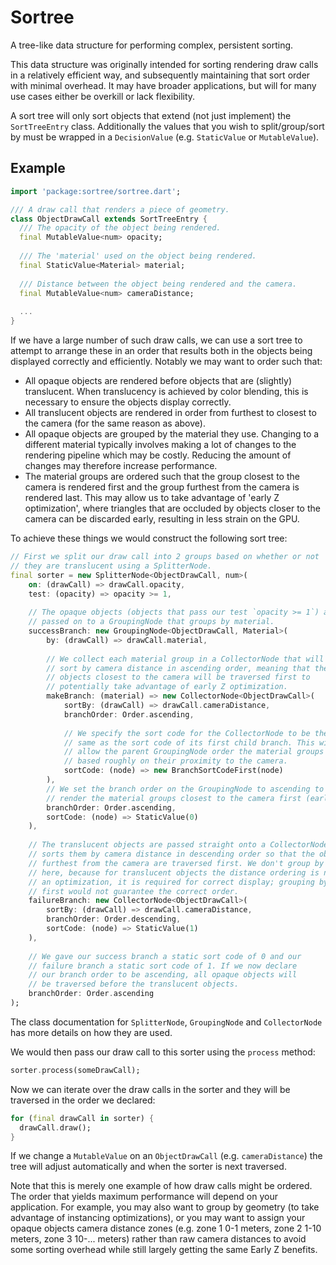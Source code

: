 # Sortree

A tree-like data structure for performing complex, persistent sorting.

This data structure was originally intended for sorting rendering draw
calls in a relatively efficient way, and subsequently maintaining that sort
order with minimal overhead. It may have broader applications, but will for 
many use cases either be overkill or lack flexibility.

A sort tree will only sort objects that extend (not just implement) the
`SortTreeEntry` class. Additionally the values that you wish to split/group/sort
by must be wrapped in a `DecisionValue` (e.g. `StaticValue` or `MutableValue`).

## Example

```dart
import 'package:sortree/sortree.dart';

/// A draw call that renders a piece of geometry.
class ObjectDrawCall extends SortTreeEntry {
  /// The opacity of the object being rendered.
  final MutableValue<num> opacity;
  
  /// The 'material' used on the object being rendered.
  final StaticValue<Material> material;
  
  /// Distance between the object being rendered and the camera.
  final MutableValue<num> cameraDistance;
  
  ...
}
```

If we have a large number of such draw calls, we can use a sort tree to attempt to
arrange these in an order that results both in the objects being displayed correctly
and efficiently. Notably we may want to order such that:

- All opaque objects are rendered before objects that are (slightly) translucent.
  When translucency is achieved by color blending, this is necessary to ensure the
  objects display correctly.
- All translucent objects are rendered in order from furthest to closest to the camera
  (for the same reason as above).
- All opaque objects are grouped by the material they use. Changing to a different
  material typically involves making a lot of changes to the rendering pipeline which
  may be costly. Reducing the amount of changes may therefore increase performance.
- The material groups are ordered such that the group closest to the camera is rendered
  first and the group furthest from the camera is rendered last. This may allow us to
  take advantage of 'early Z optimization', where triangles that are occluded by objects
  closer to the camera can be discarded early, resulting in less strain on the GPU.
  
To achieve these things we would construct the following sort tree:

```dart
// First we split our draw call into 2 groups based on whether or not
// they are translucent using a SplitterNode.
final sorter = new SplitterNode<ObjectDrawCall, num>(
    on: (drawCall) => drawCall.opacity,
    test: (opacity) => opacity >= 1,
    
    // The opaque objects (objects that pass our test `opacity >= 1`) are 
    // passed on to a GroupingNode that groups by material.
    successBranch: new GroupingNode<ObjectDrawCall, Material>(
        by: (drawCall) => drawCall.material,
        
        // We collect each material group in a CollectorNode that will
        // sort by camera distance in ascending order, meaning that the
        // objects closest to the camera will be traversed first to 
        // potentially take advantage of early Z optimization.
        makeBranch: (material) => new CollectorNode<ObjectDrawCall>(
            sortBy: (drawCall) => drawCall.cameraDistance,
            branchOrder: Order.ascending,
            
            // We specify the sort code for the CollectorNode to be the
            // same as the sort code of its first child branch. This will
            // allow the parent GroupingNode order the material groups
            // based roughly on their proximity to the camera.
            sortCode: (node) => new BranchSortCodeFirst(node)
        ),
        // We set the branch order on the GroupingNode to ascending to
        // render the material groups closest to the camera first (early Z).
        branchOrder: Order.ascending,
        sortCode: (node) => StaticValue(0)
    ),
    
    // The translucent objects are passed straight onto a CollectorNode that
    // sorts them by camera distance in descending order so that the objects
    // furthest from the camera are traversed first. We don't group by material
    // here, because for translucent objects the distance ordering is not just
    // an optimization, it is required for correct display; grouping by material
    // first would not guarantee the correct order.
    failureBranch: new CollectorNode<ObjectDrawCall>(
        sortBy: (drawCall) => drawCall.cameraDistance,
        branchOrder: Order.descending,
        sortCode: (node) => StaticValue(1)
    ),
    
    // We gave our success branch a static sort code of 0 and our
    // failure branch a static sort code of 1. If we now declare
    // our branch order to be ascending, all opaque objects will
    // be traversed before the translucent objects.
    branchOrder: Order.ascending
);
```

The class documentation for `SplitterNode`, `GroupingNode` and `CollectorNode`
has more details on how they are used.

We would then pass our draw call to this sorter using the `process` method:

```dart
sorter.process(someDrawCall);
```

Now we can iterate over the draw calls in the sorter and they will be traversed
in the order we declared:

```dart
for (final drawCall in sorter) {
  drawCall.draw();
}
```

If we change a `MutableValue` on an `ObjectDrawCall` (e.g. `cameraDistance`) the
tree will adjust automatically and when the sorter is next traversed.

Note that this is merely one example of how draw calls might be ordered. The order
that yields maximum performance will depend on your application. For example, you may
also want to group by geometry (to take advantage of instancing optimizations), or
you may want to assign your opaque objects camera distance zones (e.g. zone 1 0-1 
meters, zone 2 1-10 meters, zone 3 10-... meters) rather than raw camera distances
to avoid some sorting overhead while still largely getting the same Early Z benefits.
